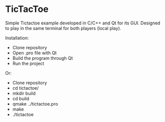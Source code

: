 # TicTacToe
Simple Tictactoe example developed in C/C++ and Qt for its GUI.
Designed to play in the same terminal for both players (local play).

Installation:
* Clone repository
* Open .pro file with Qt
* Build the program through Qt
* Run the project

Or:
* Clone repository
* cd tictactoe/
* mkdir build
* cd build
* qmake ../tictactoe.pro
* make
* ./tictactoe
